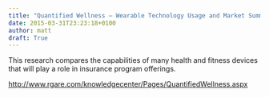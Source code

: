 ```yaml
---
title: "​​Quantified Wellness – Wearable Technology Usage and Market Summary (RGA)"
date: 2015-03-31T23:23:18+0100
author: matt
draft: True
---
```

This research compares the capabilities of many health and fitness devices that will play a role in insurance program offerings.

http://www.rgare.com/knowledgecenter/Pages/QuantifiedWellness.aspx
